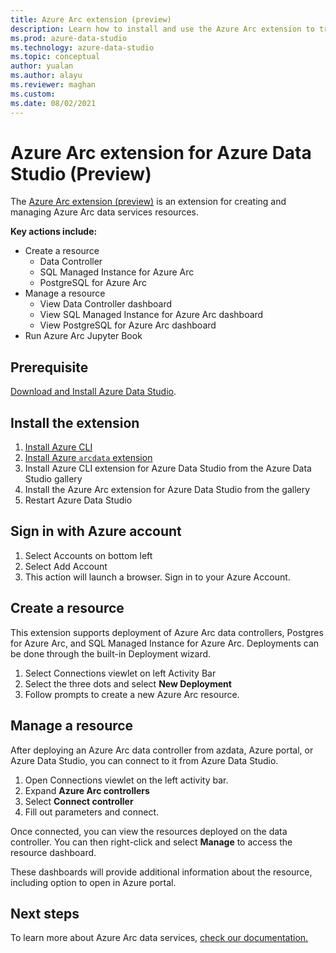 ```yaml
---
title: Azure Arc extension (preview)
description: Learn how to install and use the Azure Arc extension to try out Azure Arc data services.
ms.prod: azure-data-studio
ms.technology: azure-data-studio
ms.topic: conceptual
author: yualan
ms.author: alayu
ms.reviewer: maghan
ms.custom: 
ms.date: 08/02/2021
---
```


# Azure Arc extension for Azure Data Studio (Preview)

The [Azure Arc extension (preview)](/azure/azure-arc/data/) is an extension for creating and managing Azure Arc data services resources.

**Key actions include:**
- Create a resource
    - Data Controller
    - SQL Managed Instance for Azure Arc
    - PostgreSQL for Azure Arc
- Manage a resource
    - View Data Controller dashboard
    - View SQL Managed Instance for Azure Arc dashboard
    - View PostgreSQL for Azure Arc dashboard
- Run Azure Arc Jupyter Book

## Prerequisite

[Download and Install Azure Data Studio](../download-azure-data-studio.md).

## Install the extension

1. [Install Azure CLI](/cli/azure/install-azure-cli)
2. [Install Azure `arcdata` extension](/azure/azure-arc/data/install-arcdata-extension)
3. Install Azure CLI extension for Azure Data Studio from the Azure Data Studio gallery
4. Install the Azure Arc extension for Azure Data Studio from the gallery
5. Restart Azure Data Studio

## Sign in with Azure account

1. Select Accounts on bottom left
1. Select Add Account
1. This action will launch a browser. Sign in to your Azure Account.

## Create a resource

This extension supports deployment of Azure Arc data controllers, Postgres for Azure Arc, and SQL Managed Instance for Azure Arc. Deployments can be done through the built-in Deployment wizard.

1. Select Connections viewlet on left Activity Bar
1. Select the three dots and select **New Deployment**
1. Follow prompts to create a new Azure Arc resource.

## Manage a resource

After deploying an Azure Arc data controller from azdata, Azure portal, or Azure Data Studio, you can connect to it from Azure Data Studio.

1. Open Connections viewlet on the left activity bar.
1. Expand **Azure Arc controllers**
1. Select **Connect controller**
1. Fill out parameters and connect.

Once connected, you can view the resources deployed on the data controller. You can then right-click and select **Manage** to access the resource dashboard.  

These dashboards will provide additional information about the resource, including option to open in Azure portal.

## Next steps

To learn more about Azure Arc data services, [check our documentation.](/azure/azure-arc/data/)